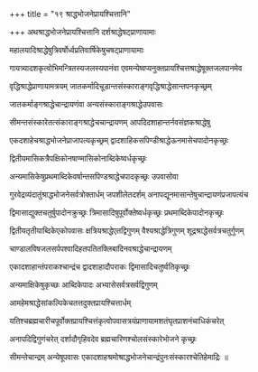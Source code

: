 +++
title = "१९ श्राद्धभोजनेप्रायश्चित्तानि"

+++
अथश्राद्धभोजनेप्रायश्चित्तानि दर्शश्राद्धेषट्‌प्राणायामाः

महालयादिश्राद्धेषुत्रिवर्षोर्ध्वप्रतिवार्षिकेषुचषट्‌प्राणायामाः

गायत्र्यादशकृत्वोभिमन्त्रितस्यजलस्यपानंवा एवमन्येष्वप्यनुक्तप्रायश्चित्तश्राद्धेषूक्तजलपानमेव

वृद्धिश्राद्धेप्राणायामत्रयम् जातकर्मादिचूडान्तसंस्काराङ्गवृद्धिश्राद्धेसान्तपनकृच्छ्रम्

जातकर्माङ्गश्राद्धेचान्द्रायणंवा अन्यसंस्काराङ्गश्राद्धेउपवासः

सीमन्तसंस्कारेतत्संकाराङ्गश्राद्धेचचान्द्रायणम् आपदिदशाहान्तर्नवसंज्ञकश्राद्धेषु

एकदशाहेचश्राद्धभोजनेप्राजापत्यकृच्छ्रम् द्वादशाहिकसपिण्डीश्राद्धेऊनमासेचपादोनकृच्छ्रः

द्वितीयमासिकत्रैपक्षिकोनषाण्मासिकोनाब्दिकेष्वर्धकृच्छ्रः

अन्यमासिकेषुप्रथमाब्दिकेवर्षान्तसपिण्डश्राद्धेचपादकृच्छ्रः उपवासोवा

गुरवेद्रव्यंदातुंश्राद्धभोजनेसर्वत्रोक्तार्धम् जपशीलेतदर्शम् अनापद्यूनमासान्तेषुचान्द्रायणंप्रजापत्यंच

द्विमासाद्युक्तचतुर्षुपादोनक्रुच्छ्रः त्रिमासादिषुपूर्वोक्तेष्वर्धकृच्छ्रः प्रथमाब्दिकेपादोनकृच्छ्रः

द्वितीयतृतीयाब्दिकेएकोपवासः क्षत्रियश्राद्धेएतद्विगुणम् वैश्यश्राद्धेत्रिगुणम् शूद्रश्राद्धेसर्वत्रचतुर्गुणम्

चाण्डालविषजलसर्पपश्वादिहतपतितक्लिबादिनवश्राद्धेचान्द्रायणम्

एकादशाहान्तंपराकश्चान्द्रंच द्वादशाहादौपराकः द्विमासादिचतुर्ष्वतिकृच्छ्रः

अन्यमाक्षिकेषुकृच्छः आब्दिकेपादः अभ्यासेसर्वत्रसर्वद्विगुणम्

आमहेमश्राद्धेसांकल्पिकेचतत्तदुक्तप्रायश्चित्तार्धम्

यतिश्चब्रह्मचारीचपूर्वोक्तप्रायश्चित्तंकृत्वोपवासत्रयंप्राणायामशतंघृतप्राशनंचाधिकंचरेत्

अनापदिद्विगुणंचरेत् दर्शादौगृहिवदेव ब्रह्मचारिणश्चोलसंस्कारेभोजने कृच्छ्रः

सीमन्तेचान्द्रम् अन्येषूपवासः एकादशाहश्रमोश्राद्धभोजनेचान्द्रंपुनःसंस्कारश्चेतिहेमाद्रिः ॥
